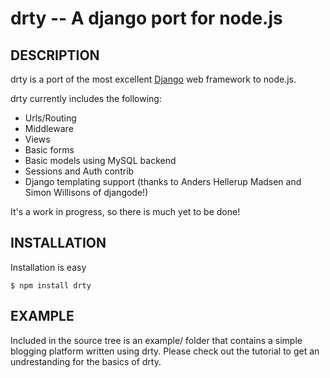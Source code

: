 drty -- A django port for node.js
====================================

## DESCRIPTION

drty is a port of the most excellent [Django](http://www.djangoproject.com) web framework to node.js.

drty currently includes the following:
  * Urls/Routing
  * Middleware
  * Views
  * Basic forms
  * Basic models using MySQL backend
  * Sessions and Auth contrib
  * Django templating support (thanks to Anders Hellerup Madsen and Simon Willisons of djangode!)

It's a work in progress, so there is much yet to be done!

## INSTALLATION

Installation is easy

    $ npm install drty

## EXAMPLE

Included in the source tree is an example/ folder that contains a simple blogging platform written using drty. Please check out the tutorial to get an undrestanding for the basics of drty.
